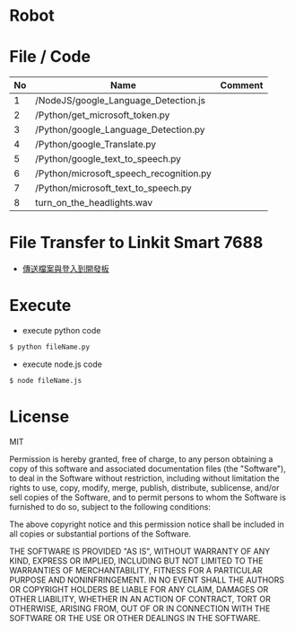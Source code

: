 # Robot

File / Code
==============

|No | Name  | Comment  | 
|---|---|---|
|  1 |  /NodeJS/google_Language_Detection.js |  |
|  2 |  /Python/get_microsoft_token.py |  |
|  3 |  /Python/google_Language_Detection.py |  |
|  4 |  /Python/google_Translate.py |  |
|  5 |  /Python/google_text_to_speech.py |  |
|  6 |  /Python/microsoft_speech_recognition.py |  |
|  7 |  /Python/microsoft_text_to_speech.py |  |
|  8 |  turn_on_the_headlights.wav |  |

File Transfer to Linkit Smart 7688
==============
* [傳送檔案與登入到開發板](http://oranwind.org/-linkit/)

Execute
==============

- execute python code
```bash
$ python fileName.py
```

- execute node.js code
```bash
$ node fileName.js
```


License
==============

MIT

Permission is hereby granted, free of charge, to any person obtaining a copy of this software and associated documentation files (the "Software"), to deal in the Software without restriction, including without limitation the rights to use, copy, modify, merge, publish, distribute, sublicense, and/or sell copies of the Software, and to permit persons to whom the Software is furnished to do so, subject to the following conditions:

The above copyright notice and this permission notice shall be included in all copies or substantial portions of the Software.

THE SOFTWARE IS PROVIDED "AS IS", WITHOUT WARRANTY OF ANY KIND, EXPRESS OR IMPLIED, INCLUDING BUT NOT LIMITED TO THE WARRANTIES OF MERCHANTABILITY, FITNESS FOR A PARTICULAR PURPOSE AND NONINFRINGEMENT. IN NO EVENT SHALL THE AUTHORS OR COPYRIGHT HOLDERS BE LIABLE FOR ANY CLAIM, DAMAGES OR OTHER LIABILITY, WHETHER IN AN ACTION OF CONTRACT, TORT OR OTHERWISE, ARISING FROM, OUT OF OR IN CONNECTION WITH THE SOFTWARE OR THE USE OR OTHER DEALINGS IN THE SOFTWARE.
